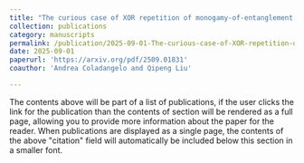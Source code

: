 ```yaml
---
title: "The curious case of XOR repetition of monogamy-of-entanglement games"
collection: publications
category: manuscripts
permalink: /publication/2025-09-01-The-curious-case-of-XOR-repetition-of-MoE-games
date: 2025-09-01
paperurl: 'https://arxiv.org/pdf/2509.01831'
coauthor: 'Andrea Coladangelo and Qipeng Liu'

---
```

The contents above will be part of a list of publications, if the user clicks the link for the publication than the contents of section will be rendered as a full page, allowing you to provide more information about the paper for the reader. When publications are displayed as a single page, the contents of the above "citation" field will automatically be included below this section in a smaller font.
